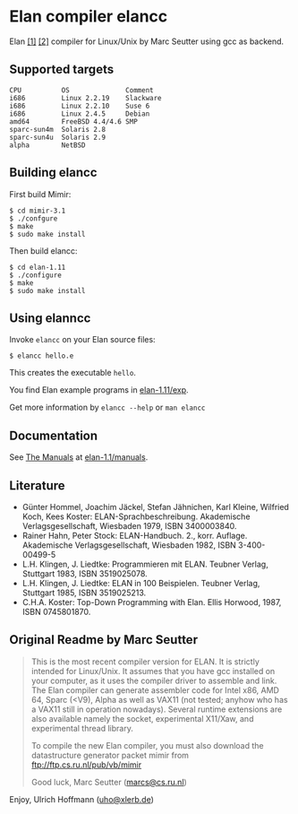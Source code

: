 # Elan compiler elancc

Elan [[1]](https://de.wikipedia.org/wiki/ELAN_%28Programmiersprache%29) [[2]](https://en.wikipedia.org/wiki/ELAN_%28programming_language%29)  compiler for Linux/Unix by Marc Seutter using gcc as backend.

## Supported targets

    CPU          OS              Comment
    i686         Linux 2.2.19    Slackware
    i686         Linux 2.2.10    Suse 6
    i686         Linux 2.4.5     Debian
    amd64        FreeBSD 4.4/4.6 SMP
    sparc-sun4m  Solaris 2.8
    sparc-sun4u  Solaris 2.9
    alpha        NetBSD

## Building elancc

First build Mimir:

    $ cd mimir-3.1
    $ ./confgure
    $ make
    $ sudo make install

Then build elancc:

    $ cd elan-1.11
    $ ./configure
    $ make
    $ sudo make install

## Using elanncc

Invoke `elancc` on your Elan source files:

    $ elancc hello.e

This creates the executable `hello`. 

You find Elan example programs in [elan-1.11/exp](elan-1.11/exp).

Get more information by `elancc --help` or `man elancc`


## Documentation

See [The Manuals](elan-1.11/manuals) at [elan-1.1/manuals](elan-1.11/manuals).


## Literature

- Günter Hommel, Joachim Jäckel, Stefan Jähnichen, Karl Kleine, Wilfried Koch, Kees Koster: ELAN-Sprachbeschreibung. Akademische Verlagsgesellschaft, Wiesbaden 1979, ISBN 3400003840.
- Rainer Hahn, Peter Stock: ELAN-Handbuch. 2., korr. Auflage. Akademische Verlagsgesellschaft, Wiesbaden 1982, ISBN 3-400-00499-5 
- L.H. Klingen, J. Liedtke: Programmieren mit ELAN. Teubner Verlag, Stuttgart 1983, ISBN 3519025078.
- L.H. Klingen, J. Liedtke: ELAN in 100 Beispielen. Teubner Verlag, Stuttgart 1985, ISBN 3519025213.
- C.H.A. Koster: Top-Down Programming with Elan. Ellis Horwood, 1987, ISBN 0745801870.

## Original Readme by Marc Seutter

> This is the most recent compiler version for ELAN. It is
> strictly intended for Linux/Unix. It assumes that you have
> gcc installed on your computer, as it uses the compiler
> driver to assemble and link. The Elan compiler can generate
> assembler code for Intel x86, AMD 64, Sparc (<V9), Alpha
> as well as VAX11 (not tested; anyhow who has a VAX11 still
> in operation nowadays). Several runtime extensions are also
> available namely the socket, experimental X11/Xaw, and
> experimental thread library.
> 
> To compile the new Elan compiler, you must also download
> the datastructure generator packet mimir from
> ftp://ftp.cs.ru.nl/pub/vb/mimir
> 
> Good luck, Marc Seutter
> (marcs@cs.ru.nl)


Enjoy, Ulrich Hoffmann (uho@xlerb.de)
